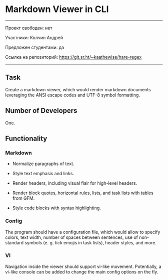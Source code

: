 # Markdown Viewer in CLI

---

Проект свободен: нет

Участники: Колчин Андрей

Предложен студентами: да

Ссылка на репозиторий: https://git.sr.ht/~kaathewise/hare-regex

---

## Task

Create a markdown viewer, which would render markdown documents
leveraging the ANSI escape codes and UTF-8 symbol formatting.


## Number of Developers

One.


## Functionality


### Markdown

 - Normalize paragraphs of text.

 - Style text emphasis and links.

 - Render headers, including visual flair for high-level headers.

 - Render block quotes, horizontal rules, lists, and task lists with
   tables from GFM.

 - Style code blocks with syntax highlighting.


### Config

The program should have a configuration file, which would allow to
specify colors, text width, number of spaces between sentences, use of
non-standard symbols (e. g. tick emojis in task lists), header styles,
and more.


### VI

Navigation inside the viewer should support vi-like movement.
Potentially, a vi-like console can be added to change the main config
options on the fly.
